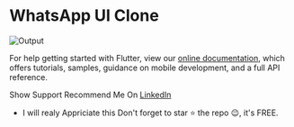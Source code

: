 # WhatsApp UI Clone



![Output](https://drive.google.com/open?id=1IcbSQR8pFiD_MlOjBa1zvY69oyduma1B)





For help getting started with Flutter, view our
[online documentation](https://flutter.dev/docs), which offers tutorials,
samples, guidance on mobile development, and a full API reference.


Show Support
Recommend Me On [LinkedIn](https://www.linkedin.com/in/tushar-nikam-a29a97131/) 
- I will realy Appriciate this
Don't forget to star ⭐ the repo 😉, it's FREE.
